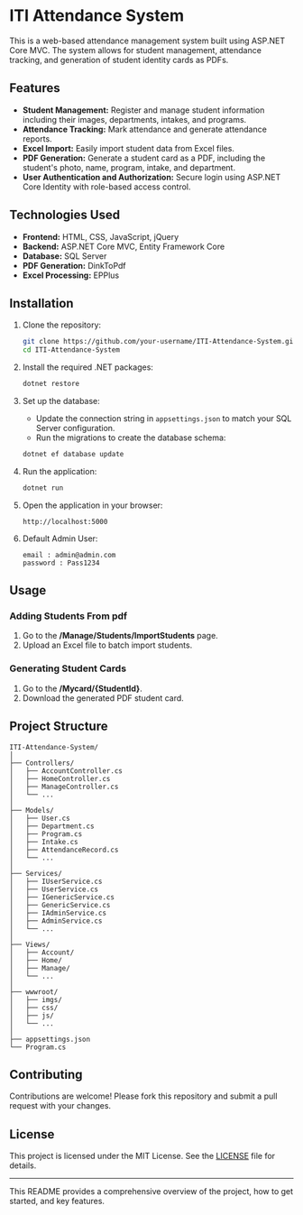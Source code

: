 # ITI Attendance System

This is a web-based attendance management system built using ASP.NET Core MVC. The system allows for student management, attendance tracking, and generation of student identity cards as PDFs.

## Features

- **Student Management:** Register and manage student information including their images, departments, intakes, and programs.
- **Attendance Tracking:** Mark attendance and generate attendance reports.
- **Excel Import:** Easily import student data from Excel files.
- **PDF Generation:** Generate a student card as a PDF, including the student's photo, name, program, intake, and department.
- **User Authentication and Authorization:** Secure login using ASP.NET Core Identity with role-based access control.

## Technologies Used

- **Frontend:** HTML, CSS, JavaScript, jQuery
- **Backend:** ASP.NET Core MVC, Entity Framework Core
- **Database:** SQL Server
- **PDF Generation:** DinkToPdf
- **Excel Processing:** EPPlus

## Installation

1. Clone the repository:

   ```bash
   git clone https://github.com/your-username/ITI-Attendance-System.git
   cd ITI-Attendance-System
   ```

2. Install the required .NET packages:

   ```bash
   dotnet restore
   ```

3. Set up the database:

   - Update the connection string in `appsettings.json` to match your SQL Server configuration.
   - Run the migrations to create the database schema:

   ```bash
   dotnet ef database update
   ```

4. Run the application:

   ```bash
   dotnet run
   ```

5. Open the application in your browser:

   ```
   http://localhost:5000
   ```

6. Default Admin User:

   ```
   email : admin@admin.com
   password : Pass1234
   ```

## Usage

### Adding Students From pdf

1. Go to the **/Manage/Students/ImportStudents** page.
2. Upload an Excel file to batch import students.

### Generating Student Cards

1. Go to the **/Mycard/{StudentId}**.
2. Download the generated PDF student card.

## Project Structure

```plaintext
ITI-Attendance-System/
│
├── Controllers/
│   ├── AccountController.cs
│   ├── HomeController.cs
│   ├── ManageController.cs
│   └── ...
│
├── Models/
│   ├── User.cs
│   ├── Department.cs
│   ├── Program.cs
│   ├── Intake.cs
│   ├── AttendanceRecord.cs
│   └── ...
│
├── Services/
│   ├── IUserService.cs
│   ├── UserService.cs
│   ├── IGenericService.cs
│   ├── GenericService.cs
│   ├── IAdminService.cs
│   ├── AdminService.cs
│   └── ...
│
├── Views/
│   ├── Account/
│   ├── Home/
│   ├── Manage/
│   └── ...
│
├── wwwroot/
│   ├── imgs/
│   ├── css/
│   ├── js/
│   └── ...
│
├── appsettings.json
└── Program.cs
```

## Contributing

Contributions are welcome! Please fork this repository and submit a pull request with your changes.

## License

This project is licensed under the MIT License. See the [LICENSE](LICENSE) file for details.

---

This README provides a comprehensive overview of the project, how to get started, and key features.
